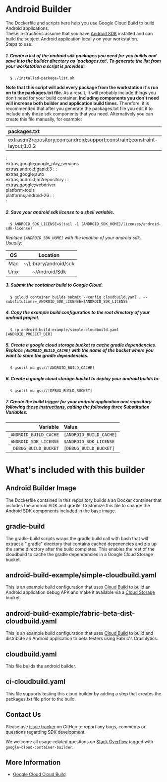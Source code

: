 # Android Builder

The Dockerfile and scripts here help you use Google Cloud Build to build Android
applications. \
These instructions assume that you have
[Android SDK](https://developer.android.com/studio/index.html) installed and can
build the subject Android application locally on your workstation. \
Steps to use:

##### 1. Create a list of the android sdk packages you need for you builds and save it to the builder directory as 'packages.txt'. To generate the list from your workstation a script is provided:

```
  $ ./installed-package-list.sh
```

**Note that this script will add every package from the workstation it's run on
to the packages.txt file.** As a result, it will probably include things you
don't need for your build container. **Including components you don't need will
increase both builder and application build times.** Therefore, it is
recommended that after you generate the packages.txt file you edit it to include
only those sdk components that you need. Alternatively you can create this file
manually, for example:

| packages.txt                                                                 |
| :--------------------------------------------------------------------------- |
| extras;m2repository;com;android;support;constraint;constraint-layout;1.0.2   |
: <br/> extras;google;google_play_services <br/> extras;android;gapid;3        :
: <br/>extras;google;auto <br/> extras;android;m2repository                    :
: <br/>extras;google;webdriver <br/> platform-tools <br/> platforms;android-26 :
: <br/>                                                                        :

##### 2. Save your android sdk license to a shell variable.

```
  $ ANDROID_SDK_LICENSE=$(tail -1 [ANDROID_SDK_HOME]/licenses/android-sdk-license)
```

*Replace `[ANDROID_SDK_HOME]` with the location of your android sdk.* \
*Usually:*

OS   | Location
:--: | :-------------------:
Mac  | ~/Library/android/sdk
Unix | ~/Android/Sdk

##### 3. Submit the container build to Google Cloud.

```
  $ gcloud container builds submit --config cloudbuild.yaml . --substitutions=_ANDROID_SDK_LICENSE=$ANDROID_SDK_LICENSE
```

##### 4. Copy the example build configuration to the root directory of your android project.

```
  $ cp android-build-example/simple-cloudbuild.yaml [ANDROID_PROJECT_DIR]

```

##### 5. Create a google cloud storage bucket to cache gradle dependencies. Replace `[ANDROID_BUILD_CACHE]` with the name of the bucket where you want to store the gradle dependencies.

```
  $ gsutil mb gs://[ANDROID_BUILD_CACHE]
```

##### 6. Create a google cloud storage bucket to deploy your android builds to:

```
  $ gsutil mb gs://[DEBUG_BUILD_BUCKET]
```

##### 7. Create the build trigger for your android application and repository following [these instructions](https://cloud.google.com/cloud-build/docs/running-builds/automate-builds), *adding the following three Substitution Variables*:

Variable               | Value
---------------------: | :----------------------
`_ANDROID_BUILD_CACHE` | `[ANDROID_BUILD_CACHE]`
`_ANDROID_SDK_LICENSE` | `$ANDROID_SDK_LICENSE`
`_DEBUG_BUILD_BUCKET`  | `[DEBUG_BUILD_BUCKET]`

# What's included with this builder

## Android Builder Image

The Dockerfile contained in this repository builds a an Docker container that
includes the android SDK and gradle. Customize this file to change the Android
SDK components included in the base image.

## gradle-build

The gradle-build scripts wraps the gradle build call with bash that will extract
a ".gradle" directory that contains cached depenencies and zip up the same
directory after the build completes. This enables the rest of the cloudbuild to
cache the gradle dependencies in a Google Cloud Storage bucket.

## android-build-example/simple-cloudbuild.yaml

This is an example build configuration that uses
[Cloud Build](https://cloud.google.com/cloud-build/) to build an Android
application debug APK and make it available via a
[Cloud Storage](https://cloud.google.com/storage/docs/) bucket.

## android-build-example/fabric-beta-dist-cloudbuild.yaml

This is an example build configuration that uses
[Cloud Build](https://cloud.google.com/cloud-build/) to build and distribute an
Android application to beta testers using Fabric's Crashlytics.

## cloudbuild.yaml

This file builds the android builder.

## ci-cloudbuild.yaml

This file supports testing this cloud builder by adding a step that creates the
packages.txt file prior to the build.

## Contact Us

Please use
[issue tracker](https://github.com/GoogleCloudPlatform/android-cloud-build/issues)
on GitHub to report any bugs, comments or questions regarding SDK development.

We welcome all usage-related questions on
[Stack Overflow](http://stackoverflow.com/questions/tagged/google-android-cloud-build)
tagged with `google-cloud-container-builder`.

## More Information

*   [Google Cloud Cloud Build](https://cloud.google.com/cloud-build/docs/)
